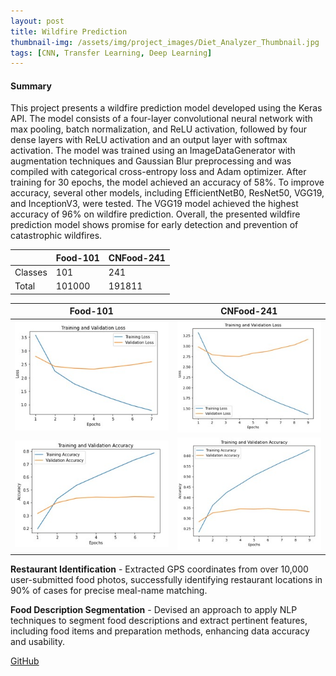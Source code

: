 ```yaml
---
layout: post
title: Wildfire Prediction
thumbnail-img: /assets/img/project_images/Diet_Analyzer_Thumbnail.jpg
tags: [CNN, Transfer Learning, Deep Learning]
---
```


<h4>Summary</h4>
This project presents a wildfire prediction model developed using the Keras API. The model consists of a four-layer convolutional neural network with max pooling, batch normalization, and ReLU activation, followed by four dense layers with ReLU activation and an output layer with softmax activation. The model was trained using an ImageDataGenerator with augmentation techniques and Gaussian Blur preprocessing and was compiled with categorical cross-entropy loss and Adam optimizer. After training for 30 epochs, the model achieved an accuracy of 58%. To improve accuracy, several other models, including EfficientNetB0, ResNet50, VGG19, and InceptionV3, were tested. The VGG19 model achieved the highest accuracy of 96% on wildfire prediction. Overall, the presented wildfire prediction model shows promise for early detection and prevention of catastrophic wildfires.

|         | Food-101 | CNFood-241 |
| ------- | -------- | ---------- |
| Classes | 101      | 241        |
| Total   | 101000   | 191811     |

| Food-101                                                                           | CNFood-241                                                                             |
| ---------------------------------------------------------------------------------- | -------------------------------------------------------------------------------------- |
| ![Food101 Accuracy](/assets/img/project_images/Diet_Analyzer_Food101_Accuracy.jpg) | ![CNFood241 Accuracy](/assets/img/project_images/Diet_Analyzer_CNFood241_Accuracy.jpg) |
| ![Food101 Epochs](/assets/img/project_images/Diet_Analyzer_Food101_Epochs.jpg)     | ![CNFood241 Accuracy](/assets/img/project_images/Diet_Analyzer_CNFood241_Epochs.jpg)   |

<b>Restaurant Identification</b> - Extracted GPS coordinates from over 10,000 user-submitted food photos, successfully identifying restaurant locations in 90% of cases for precise meal-name matching.

<b>Food Description Segmentation</b> - Devised an approach to apply NLP techniques to segment food descriptions and extract pertinent features, including food items and preparation methods, enhancing data accuracy and usability.

[GitHub](https://github.com/sulaimangm/AIFoodClassification)
